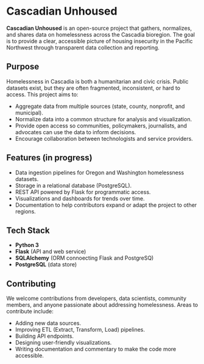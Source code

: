 # Cascadian Unhoused

**Cascadian Unhoused** is an open-source project that gathers, normalizes, and shares data on homelessness across the Cascadia bioregion. The goal is to provide a clear, accessible picture of housing insecurity in the Pacific Northwest through transparent data collection and reporting.

## Purpose

Homelessness in Cascadia is both a humanitarian and civic crisis. Public datasets exist, but they are often fragmented, inconsistent, or hard to access. This project aims to:

- Aggregate data from multiple sources (state, county, nonprofit, and municipal).
- Normalize data into a common structure for analysis and visualization.
- Provide open access so communities, policymakers, journalists, and advocates can use the data to inform decisions.
- Encourage collaboration between technologists and service providers.

## Features (in progress)

- Data ingestion pipelines for Oregon and Washington homelessness datasets.
- Storage in a relational database (PostgreSQL).
- REST API powered by Flask for programmatic access. 
- Visualizations and dashboards for trends over time. 
- Documentation to help contributors expand or adapt the project to other regions. 

## Tech Stack

- **Python 3**
- **Flask** (API and web service) 
- **SQLAlchemy** (ORM connoecting Flask and PostgreSQ)
- **PostgreSQL** (data store)

## Contributing

We welcome contributions from developers, data scientists, community members, and anyone passionate about addressing homelessness. Areas to contribute include:

- Adding new data sources.
- Improving ETL (Extract, Transform, Load) pipelines. 
- Building API endpoints.
- Designing user-friendly visualizations. 
- Writing documentation and commentary to make the code more accessible.

